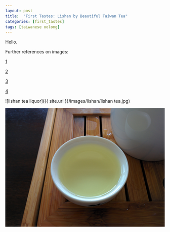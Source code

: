 ```yaml
---
layout: post
title:  "First Tastes: Lishan by Beautiful Taiwan Tea"
categories: [first_tastes]
tags: [taiwanese oolong]
---
```

Hello.

Further references on images:

[1](http://codingtips.kanishkkunal.in/image-caption-jekyll/)

[2](https://stackoverflow.com/questions/255170/markdown-and-image-alignment/16278366#16278366)

[3](http://thornelabs.net/2014/11/30/centering-images-with-jekyll-and-markdown.html)

[4](https://stackoverflow.com/questions/19331362/using-an-image-caption-in-markdown-jekyll)

![lishan tea liquor]({{ site.url }}/images/lishan/lishan tea.jpg)

<img style="float:right" src="/images/lishan/lishan tea.jpg">
